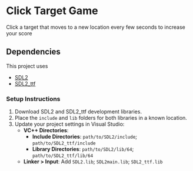 # Click Target Game
Click a target that moves to a new location every few seconds to increase your score

## Dependencies
This project uses 
- [SDL2](https://wiki.libsdl.org/SDL2/FrontPage)
- [SDL2_ttf](https://wiki.libsdl.org/SDL2_ttf/FrontPage)


### Setup Instructions
1. Download SDL2 and SDL2_ttf development libraries.
2. Place the `include` and `lib` folders for both libraries in a known location.
3. Update your project settings in Visual Studio:
   - **VC++ Directories**:
     - **Include Directories**: `path/to/SDL2/include`; `path/to/SDL2_ttf/include`
     - **Library Directories**: `path/to/SDL2/lib/64`; `path/to/SDL2_ttf/lib/64`
   - **Linker > Input**: Add `SDL2.lib`; `SDL2main.lib`; `SDL2_ttf.lib`
